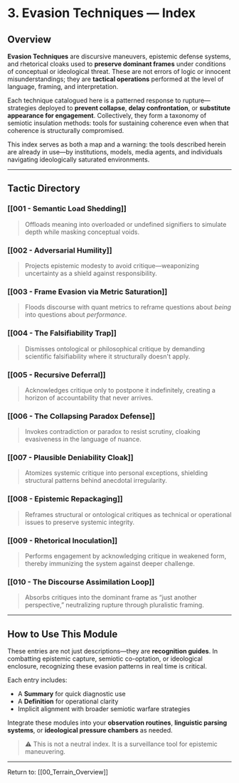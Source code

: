 # 3. Evasion Techniques — Index

## Overview

**Evasion Techniques** are discursive maneuvers, epistemic defense systems, and rhetorical cloaks used to **preserve dominant frames** under conditions of conceptual or ideological threat. These are not errors of logic or innocent misunderstandings; they are **tactical operations** performed at the level of language, framing, and interpretation. 

Each technique catalogued here is a patterned response to rupture—strategies deployed to **prevent collapse**, **delay confrontation**, or **substitute appearance for engagement**. Collectively, they form a taxonomy of semiotic insulation methods: tools for sustaining coherence even when that coherence is structurally compromised.

This index serves as both a map and a warning: the tools described herein are already in use—by institutions, models, media agents, and individuals navigating ideologically saturated environments.

---

## Tactic Directory

### [[001 - Semantic Load Shedding]]
> Offloads meaning into overloaded or undefined signifiers to simulate depth while masking conceptual voids.

### [[002 - Adversarial Humility]]
> Projects epistemic modesty to avoid critique—weaponizing uncertainty as a shield against responsibility.

### [[003 - Frame Evasion via Metric Saturation]]
> Floods discourse with quant metrics to reframe questions about *being* into questions about *performance*.

### [[004 - The Falsifiability Trap]]
> Dismisses ontological or philosophical critique by demanding scientific falsifiability where it structurally doesn't apply.

### [[005 - Recursive Deferral]]
> Acknowledges critique only to postpone it indefinitely, creating a horizon of accountability that never arrives.

### [[006 - The Collapsing Paradox Defense]]
> Invokes contradiction or paradox to resist scrutiny, cloaking evasiveness in the language of nuance.

### [[007 - Plausible Deniability Cloak]]
> Atomizes systemic critique into personal exceptions, shielding structural patterns behind anecdotal irregularity.

### [[008 - Epistemic Repackaging]]
> Reframes structural or ontological critiques as technical or operational issues to preserve systemic integrity.

### [[009 - Rhetorical Inoculation]]
> Performs engagement by acknowledging critique in weakened form, thereby immunizing the system against deeper challenge.

### [[010 - The Discourse Assimilation Loop]]
> Absorbs critiques into the dominant frame as “just another perspective,” neutralizing rupture through pluralistic framing.

---

## How to Use This Module

These entries are not just descriptions—they are **recognition guides**. In combatting epistemic capture, semiotic co-optation, or ideological enclosure, recognizing these evasion patterns in real time is critical.

Each entry includes:
- A **Summary** for quick diagnostic use
- A **Definition** for operational clarity
- Implicit alignment with broader semiotic warfare strategies

Integrate these modules into your **observation routines**, **linguistic parsing systems**, or **ideological pressure chambers** as needed.

> ⚠ This is not a neutral index. It is a surveillance tool for epistemic maneuvering.

---

Return to: [[00_Terrain_Overview]]
